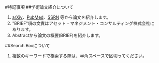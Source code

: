 #特記事項
##学術論文紹介について
1. [arXiv]( http://arxiv.org/ )、[PubMed]( http://www.ncbi.nlm.nih.gov/pubmed )、[SSRN]( http://www.ssrn.com/en/ ) 等から論文を紹介します。
1. "BRIEF"項の文責はアセット・マネジメント・コンサルティング株式会社にあります。
1. Abstractから論文の概要(BRIEF)を紹介します。

##Search Boxについて
1. 複数のキーワードで検索する際は、半角スペースで区切ってください。